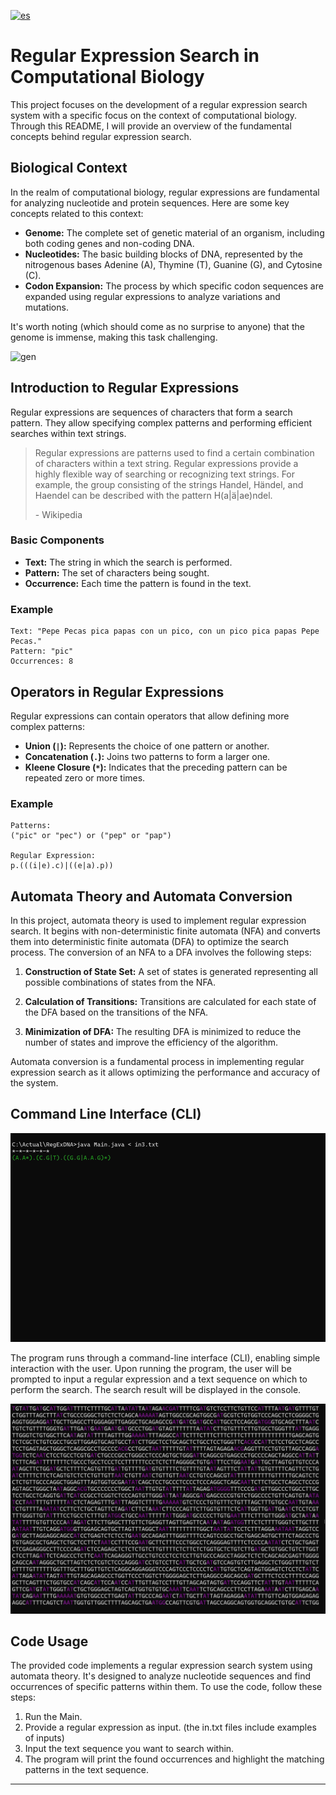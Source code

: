 [![es](https://img.shields.io/badge/lang-es-yellow.svg)](./README.md)

# Regular Expression Search in Computational Biology

This project focuses on the development of a regular expression search system with a specific focus on the context of computational biology. Through this README, I will provide an overview of the fundamental concepts behind regular expression search.

## Biological Context

In the realm of computational biology, regular expressions are fundamental for analyzing nucleotide and protein sequences. Here are some key concepts related to this context:

- **Genome:** The complete set of genetic material of an organism, including both coding genes and non-coding DNA.
- **Nucleotides:** The basic building blocks of DNA, represented by the nitrogenous bases Adenine (A), Thymine (T), Guanine (G), and Cytosine (C).
- **Codon Expansion:** The process by which specific codon sequences are expanded using regular expressions to analyze variations and mutations.

It's worth noting (which should come as no surprise to anyone) that the genome is immense, making this task challenging.

![gen](./readmeImages/gen.gif)

## Introduction to Regular Expressions

Regular expressions are sequences of characters that form a search pattern. They allow specifying complex patterns and performing efficient searches within text strings.

> Regular expressions are patterns used to find a certain combination of characters within a text string. Regular expressions provide a highly flexible way of searching or recognizing text strings. For example, the group consisting of the strings Handel, Händel, and Haendel can be described with the pattern H(a|ä|ae)ndel.
>
> \- Wikipedia

### Basic Components

- **Text:** The string in which the search is performed.
- **Pattern:** The set of characters being sought.
- **Occurrence:** Each time the pattern is found in the text.

### Example

```
Text: "Pepe Pecas pica papas con un pico, con un pico pica papas Pepe Pecas."
Pattern: "pic"
Occurrences: 8
```

## Operators in Regular Expressions

Regular expressions can contain operators that allow defining more complex patterns:

- **Union (`|`):** Represents the choice of one pattern or another.
- **Concatenation (`.`):** Joins two patterns to form a larger one.
- **Kleene Closure (`*`):** Indicates that the preceding pattern can be repeated zero or more times.

### Example

```
Patterns:
("pic" or "pec") or ("pep" or "pap")

Regular Expression:
p.(((i|e).c)|((e|a).p))
```

## Automata Theory and Automata Conversion

In this project, automata theory is used to implement regular expression search. It begins with non-deterministic finite automata (NFA) and converts them into deterministic finite automata (DFA) to optimize the search process. The conversion of an NFA to a DFA involves the following steps:

1. **Construction of State Set:** A set of states is generated representing all possible combinations of states from the NFA.

2. **Calculation of Transitions:** Transitions are calculated for each state of the DFA based on the transitions of the NFA.

3. **Minimization of DFA:** The resulting DFA is minimized to reduce the number of states and improve the efficiency of the algorithm.

Automata conversion is a fundamental process in implementing regular expression search as it allows optimizing the performance and accuracy of the system.

## Command Line Interface (CLI)

![execution](./readmeImages/run.gif)

The program runs through a command-line interface (CLI), enabling simple interaction with the user. Upon running the program, the user will be prompted to input a regular expression and a text sequence on which to perform the search. The search result will be displayed in the console.

![result](./readmeImages/coincidencias.png)

## Code Usage

The provided code implements a regular expression search system using automata theory. It's designed to analyze nucleotide sequences and find occurrences of specific patterns within them. To use the code, follow these steps:

1. Run the Main.
2. Provide a regular expression as input.
   (the in.txt files include examples of inputs)
3. Input the text sequence you want to search within.
4. The program will print the found occurrences and highlight the matching patterns in the text sequence.

---
